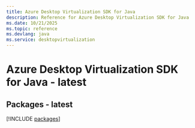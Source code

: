 ```yaml
---
title: Azure Desktop Virtualization SDK for Java
description: Reference for Azure Desktop Virtualization SDK for Java
ms.date: 10/21/2025
ms.topic: reference
ms.devlang: java
ms.service: desktopvirtualization
---
```

# Azure Desktop Virtualization SDK for Java - latest
## Packages - latest
[!INCLUDE [packages](desktop-virtualization-index.md)]